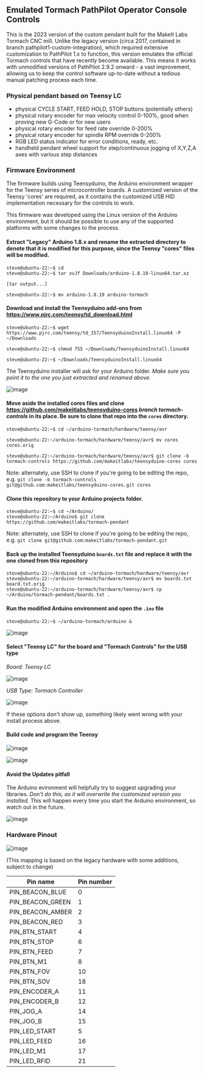 ## Emulated Tormach PathPilot Operator Console Controls

This is the 2023 version of the custom pendant built for the MakeIt Labs Tormach CNC mill.  Unlike the legacy version (circa 2017, contained in branch pathpilot1-custom-integration), which required extensive customization to PathPilot 1.x to function, this version emulates the official Tormach controls that have recently become available.  This means it works with unmodified versions of PathPilot 2.9.2 onward - a vast improvement, allowing us to keep the control software up-to-date without a tedious manual patching process each time.

### Physical pendant based on Teensy LC

  - physical CYCLE START, FEED HOLD, STOP buttons (potentially others)
  - physical rotary encoder for max velocity control 0-100%, good when proving new G-Code or for new users
  - physical rotary encoder for feed rate override 0-200%
  - physical rotary encoder for spindle RPM override 0-200%
  - RGB LED status indicator for error conditions, ready, etc.
  - handheld pendant wheel support for step/continuous jogging of X,Y,Z,A axes with various step distances

### Firmware Environment

The firmware builds using Teensyduino, the Arduino environment wrapper for the Teensy series of microcontroller boards.  A customized version of the Teensy 'cores' are required, as it contains the customized USB HID implementation necessary for the controls to work. 

This firmware was developed using the Linux version of the Arduino environment, but it should be possible to use any of the supported platforms with some changes to the process.

#### Extract "Legacy" Arduino 1.8.x and rename the extracted directory to denote that it is modified for this purpose, since the Teensy "cores" files will be modified.

```
steve@ubuntu-22:~$ cd
steve@ubuntu-22:~$ tar xvJf Downloads/arduino-1.8.19-linux64.tar.xz   

[tar output...]

steve@ubuntu-22:~$ mv arduino-1.8.19 arduino-tormach
```
    
#### Download and install the Teensyduino add-ons from https://www.pjrc.com/teensy/td_download.html
  
```
steve@ubuntu-22:~$ wget https://www.pjrc.com/teensy/td_157/TeensyduinoInstall.linux64 -P ~/Downloads

steve@ubuntu-22:~$ chmod 755 ~/Downloads/TeensyduinoInstall.linux64 

steve@ubuntu-22:~$ ~/Downloads/TeensyduinoInstall.linux64 
```

The Teensyduino installer will ask for your Arduino folder.  *Make sure you point it to the one you just extracted and renamed above.*

![image](https://user-images.githubusercontent.com/3910098/219883972-9329ee76-fa88-4ee0-bb4b-a420d9fd2e3d.png)
  
#### Move aside the installed cores files and clone https://github.com/makeitlabs/teensyduino-cores *branch tormach-controls* in its place.  Be sure to clone that repo into the `cores` directory.

```
steve@ubuntu-22:~$ cd ~/arduino-tormach/hardware/teensy/avr

steve@ubuntu-22:~/arduino-tormach/hardware/teensy/avr$ mv cores cores.orig

steve@ubuntu-22:~/arduino-tormach/hardware/teensy/avr$ git clone -b tormach-controls https://github.com/makeitlabs/teensyduino-cores cores
```

Note: alternately, use SSH to clone if you're going to be editing the repo, e.g. `git clone -b tormach-controls git@github.com:makeitlabs/teensyduino-cores.git cores`

#### Clone this repository to your Arduino projects folder.
  
```
steve@ubuntu-22:~$ cd ~/Arduino/
steve@ubuntu-22:~/Arduino$ git clone https://github.com/makeitlabs/tormach-pendant
```

Note: alternately, use SSH to clone if you're going to be editing the repo, e.g. `git clone git@github.com:makeitlabs/tormach-pendant.git`

#### Back up the installed Teensyduino `boards.txt` file and replace it with the one cloned from this repository

```
steve@ubuntu-22:~/Arduino$ cd ~/arduino-tormach/hardware/teensy/avr
steve@ubuntu-22:~/arduino-tormach/hardware/teensy/avr$ mv boards.txt board.txt.orig
steve@ubuntu-22:~/arduino-tormach/hardware/teensy/avr$ cp ~/Arduino/tormach-pendant/boards.txt .
```  

 #### Run the modified Arduino environment and open the `.ino` file
 
 ```
 steve@ubuntu-22:~$ ~/arduino-tormach/arduino &
 ```
 
 ![image](https://user-images.githubusercontent.com/3910098/219884396-4e8c2760-8ab4-416f-aa1f-c5dbd013fb82.png)
 
#### Select "Teensy LC" for the board and "Tormach Controls" for the USB type

*Board: Teensy LC*

![image](https://user-images.githubusercontent.com/3910098/219884416-b5441523-fe33-47b2-9b21-87de2bc50a26.png)

*USB Type: Tormach Controller*

![image](https://user-images.githubusercontent.com/3910098/219884424-88351b5b-6654-47a8-81f6-3f614dd22331.png)

If these options don't show up, something likely went wrong with your install process above.

#### Build code and program the Teensy

![image](https://user-images.githubusercontent.com/3910098/219884452-74b3f32e-4bc4-42b5-b64d-4e969ad89050.png)

![image](https://user-images.githubusercontent.com/3910098/219884461-3bc4e85e-fb3d-4055-821a-4b9b5a7a466e.png)

#### Avoid the Updates pitfall

The Arduino evironment will helpfully try to suggest upgrading your libraries.  *Don't do this, as it will overwrite the customized version you installed.*  This will happen every time you start the Arduino environment, so watch out in the future.

![image](https://user-images.githubusercontent.com/3910098/219884913-85347b30-ef89-4e3f-80a3-3c2df11bf69d.png)
  
### Hardware Pinout

![image](https://www.pjrc.com/teensy/teensylc_front_pinout.png)

(This mapping is based on the legacy hardware with some additions, subject to change)

| Pin name | Pin number |
|----------|------------|
| PIN_BEACON_BLUE | 0 |
| PIN_BEACON_GREEN | 1 |
| PIN_BEACON_AMBER | 2 |
| PIN_BEACON_RED | 3 |
| PIN_BTN_START | 4 |
| PIN_BTN_STOP | 6 |
| PIN_BTN_FEED | 7 |
| PIN_BTN_M1 | 8 |
| PIN_BTN_FOV | 10 |
| PIN_BTN_SOV | 18 |
| PIN_ENCODER_A | 11 |
| PIN_ENCODER_B | 12 |
| PIN_JOG_A | 14 |
| PIN_JOG_B | 15 |
| PIN_LED_START | 5 |
| PIN_LED_FEED | 16 |
| PIN_LED_M1 | 17 |
| PIN_LED_RFID | 21 |


